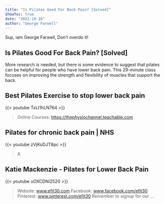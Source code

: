 ```yaml
---
title: "Is Pilates Good For Back Pain? [Solved]"
ShowToc: true 
date: "2021-10-16"
author: "George Farwell" 
---
```


Sup, iam George Farwell, Don’t overdo it!
## Is Pilates Good For Back Pain? [Solved]
More research is needed, but there is some evidence to suggest that pilates can be helpful for people who have lower back pain. This 29-minute class focuses on improving the strength and flexibility of muscles that support the back.

## Best Pilates Exercise to stop lower back pain
{{< youtube TxLt1hLN764 >}}
>Online Courses: https://thephysiochannel.teachable.com 

## Pilates for chronic back pain | NHS
{{< youtube zVjKoDJT8pc >}}
>A 

## Katie Mackenzie - Pilates for Lower Back Pain
{{< youtube uOXCDNi2520 >}}
>Website: www.efit30.com Facebook: www.facebook.com/efit30 Pinterest: www.pinterest.com/efit30 Remember to signup for our ...

